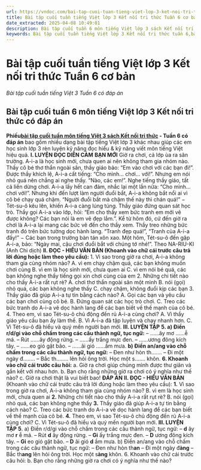 ```yaml
---
url: https://vndoc.com/bai-tap-cuoi-tuan-tieng-viet-lop-3-ket-noi-tri-thuc-tuan-6-co-ban-306373
title: Bài tập cuối tuần tiếng Việt lớp 3 Kết nối tri thức Tuần 6 cơ bản - Bài tập cuối tuần tiếng Việt 3 Tuần 6 có đáp án - VnDoc.com
date_extracted: 2025-04-08 10:49:01
description: Bài tập cuối tuần 6 môn tiếng Việt lớp 3 sách Kết nối tri thức có đáp án được biên tập bám sát với nội dung bài học môn tiếng Việt 3 tuần 6 giúp các em ôn tập hiệu quả.
keywords: Bài tập cuối tuần tiếng Việt lớp 3 Kết nối tri thức tuần 6,bài tập cuối tuần tiếng việt 3 tuần 6,bài tập cuối tuần môn tiếng việt lớp 3 kết nối tri thức tuần 6,bài tập cuối tuần tiếng việt lớp 3 sách kết nối tri thức tuần 6,bài tập cuối tuần 6 môn tiếng việt lớp 3 kết nối tri thức,bài tập cuối tuần 6 tiếng việt 3 kết nối tri thức,bài tập tiếng việt lớp 3 tuần 6,phiếu bài tập tiếng việt lớp 3 tuần 6,đề tiếng việt lớp 3 tuần 6
---
```


# Bài tập cuối tuần tiếng Việt lớp 3 Kết nối tri thức Tuần 6 cơ bản
 _Bài tập cuối tuần tiếng Việt 3 Tuần 6 có đáp án_
## Bài tập cuối tuần 6 môn tiếng Việt lớp 3 Kết nối tri thức có đáp án
**Phiếu[bài tập cuối tuần môn tiếng Việt 3 sách Kết nối tri thức](<https://vndoc.com/de-kiem-tra-cuoi-tuan-tieng-viet3>) \- Tuần 6 có đáp án** bao gồm nhiều dạng bài tập tiếng Việt lớp 3 khác nhau giúp các em học sinh lớp 3 rèn luyện kỹ năng đọc hiểu & kỹ năng viết môn tiếng Việt hiệu quả.
**I. LUYỆN ĐỌC DIỄN CẢM**
**BẠN MỚI**
Giờ ra chơi, cả lớp ùa ra sân trường. A-i-a là học sinh mới, chưa quen ai nên không tham gia nhóm nào. Thấy cô bé thơ thẩn ngoài sân, thầy giáo bảo: “Em vào chơi với các bạn đi\!”. Được thầy khích lệ, A-i-a cất tiếng: “Cho mình... chơi... với\!”. Nhưng em nói nhỏ quá nên chẳng ai nghe thấy. “Nào, các em\!”. Nghe tiếng thầy giáo, tất cả liền dừng chơi. A-i-a lấy hết can đảm, nhắc lại một lần nữa: “Cho mình... chơi với\!”.
Nhưng khi đến lượt làm người đuổi bắt, A-i-a không bắt nổi ai vì cô bé chạy quá chậm. “Người đuổi bắt mà chậm thế này thì chán quá\!” − Tét-su-ô kêu lên, khiến A-i-a càng lúng túng. Thầy giáo đứng quan sát học trò. Thầy gọi A-i-a vào lớp, hỏi: “Em cho thầy xem bức tranh em mới vẽ được không? Các bạn nói là em vẽ đẹp lắm.”. Kể từ hôm đó, cứ đến giờ ra chơi là A-i-a lại mang các bức vẽ đến cho thầy xem. Thầy treo những bức tranh đó trên bức tường dọc hành lang. “Tranh đẹp quá\!”, “Tranh của A-i-a đấy\!” − Các bạn trong trường bàn tán xôn xao.
Một hôm, Tét-su-ô đến gặp A-i-a, bảo: “Ngày mai, cậu chơi đuổi bắt với chúng tớ nhé\!”.
Theo NA-RIU-KI \(Anh Chi dịch\)
**II. ĐỌC - HIỂU VĂN BẢN \(Khoanh vào chữ cái trước câu trả lời đúng hoặc làm theo yêu cầu\):**
1\. Vì sao trong giờ ra chơi, A-i-a không tham gia cùng nhóm nào?
A. vì em chạy chậm quá, các bạn không muốn chơi cùng
B. vì em là học sinh mới, chưa quen ai
C. vì em nói bé quá, các bạn không nghe thấy tiếng gọi xin chơi cùng của em
2\. Những chi tiết nào cho thấy A-i-a rất rụt rè?
A. chơi thơ thẩn ngoài sân một mình
B. nói \(gọi\) nhỏ quá, các bạn không nghe thấy
C. chạy chậm, không đuổi kịp các bạn
3\. Thầy giáo đã giúp A-i-a tự tin bằng cách nào?
A. Gọi các bạn và yêu cầu các bạn chơi cùng cô bé.
B. Đứng quan sát các học trò chơi.
C. Treo các bức tranh do A-i-a vẽ dọc hành lang để các bạn biết về thế mạnh của cô bé.
4\. Theo em, vì sao Tét-su-ô chủ động đến rủ A-i-a cùng chơi?
A. Vì thầy giáo yêu cầu bạn ấy làm thế.
B. Vì A-i-a đã tập luyện và chạy nhanh hơn.
C. Vì Tét-su-ô đã hiểu và quý mến người bạn mới.
**III. LUYỆN TẬP**
**5\. a\) Điền r/d/gi vào chỗ chấm trong các câu thành ngữ, tục ngữ:**
– ……ây mơ ……ễ má. – Rút ……ây động rừng.
– ……ấy trắng mực đen. – ……ương đông kích tây.
– ……eo gió gặt bão. – ……ãi gió ……ầm mưa.
**b\) Điền an/ang vào chỗ chấm trong các câu thành ngữ, tục ngữ:**
– Đen như hòn th……. – Đi một ngày đ……..
– Bắc th…….. lên hỏi ông trời. Học một s……. khôn.
**6\. Khoanh vào chữ cái trước câu hỏi:**
a. Giờ ra chơi giúp chúng mình được thư giãn và gắn kết với nhau hơn.
b. Bạn cho rằng những giờ ra chơi có ý nghĩa như thế nào?
c. Giờ ra chơi thật là vui biết bao\!
**ĐÁP ÁN**
**II. ĐỌC - HIỂU VĂN BẢN** \(Khoanh vào chữ cái trước câu trả lời đúng hoặc làm theo yêu cầu\):
**1.** Vì sao trong giờ ra chơi, A-i-a không tham gia cùng nhóm nào?
B. vì em là học sinh mới, chưa quen ai
**2.** Những chi tiết nào cho thấy A-i-a rất rụt rè?
B. nói \(gọi\) nhỏ quá, các bạn không nghe thấy
**3.** Thầy giáo đã giúp A-i-a tự tin bằng cách nào?
C. Treo các bức tranh do A-i-a vẽ dọc hành lang để các bạn biết về thế mạnh của cô bé.
**4.** Theo em, vì sao Tét-su-ô chủ động đến rủ A-i-a cùng chơi?
C. Vì Tét-su-ô đã hiểu và quý mến người bạn mới.
**III. LUYỆN TẬP**
**5**. a\) Điền r/d/gi vào chỗ chấm trong các câu thành ngữ, tục ngữ:
– **d** ây mơ **r** ễ má. – Rút **d** ây động rừng.
– **Gi** ấy trắng mực đen. – **D** ương đông kích tây.
– **Gi** eo gió gặt bão. – **D** ãi gió **d** ầm mưa.
b\) Điền an/ang vào chỗ chấm trong các câu thành ngữ, tục ngữ:
– Đen như hòn th**an** – Đi một ngày đ**àng**
– Bắc th**ang** lên hỏi ông trời. Học một s**àng** khôn.
6\. Khoanh vào chữ cái trước câu hỏi:
b. Bạn cho rằng những giờ ra chơi có ý nghĩa như thế nào?
